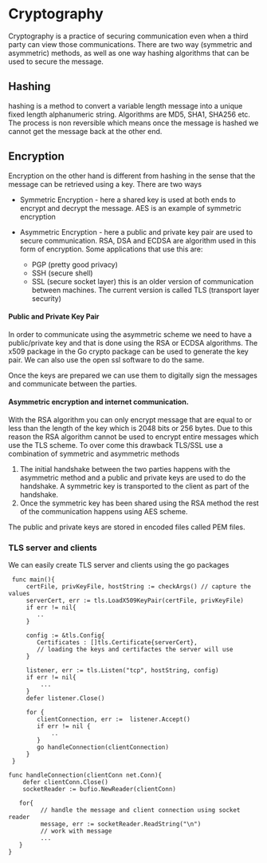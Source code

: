 # Cryptography

Cryptography is a practice of securing communication even when a third party can view those communications.
There are two way (symmetric and asymmetric) methods, as well as one way hashing algorithms that can be used
to secure the message.

## Hashing
hashing is a method to convert a variable length message into a unique fixed length alphanumeric string. Algorithms are
MD5, SHA1, SHA256 etc. The process is non reversible which means once the message is hashed we cannot get the message back
at the other end.

## Encryption
Encryption on the other hand is different from hashing in the sense that the message can be retrieved using a key. There are two ways

* Symmetric Encryption - here a shared key is used at both ends to encrypt and decrypt the message. AES is an example of symmetric encryption
* Asymmetric Encryption - here a public and private key pair are used to secure communication. RSA, DSA and ECDSA are algorithm used in this form of encryption. Some applications that use this are:

    * PGP (pretty good privacy)
    * SSH (secure shell)
    * SSL (secure socket layer) this is an older version of communication between machines. The current version is called TLS (transport layer security)

#### Public and Private Key Pair
In order to communicate using the asymmetric scheme we need to have a public/private key and that is done using the RSA or ECDSA algorithms.
The x509 package in the Go crypto package can be used to generate the key pair. We can also use the open ssl software to do the same.

Once the keys are prepared we can use them to digitally sign the messages and communicate between the parties.

#### Asymmetric encryption and internet communication.
With the RSA algorithm you can only encrypt message that are equal to or less than the length of the key which is 2048 bits or 256 bytes. Due to this reason
the RSA algorithm cannot be used to encrypt entire messages which use the TLS scheme. To over come this drawback TLS/SSL use a combination of symmetric and asymmetric methods

1. The initial handshake between the two parties happens with the asymmetric method and a public and private keys are used to do the handshake. A symmetric key is transported to the client as part of the handshake.
2. Once the symmetric key has been shared using the RSA method the rest of the communication happens using AES scheme.

The public and private keys are stored in encoded files called PEM files.


### TLS server and clients
We can easily create TLS server and clients using the go packages

```
 func main(){
     certFile, privKeyFile, hostString := checkArgs() // capture the values
     serverCert, err := tls.LoadX509KeyPair(certFile, privKeyFile)
     if err != nil{
        ..
     }

     config := &tls.Config{
        Certificates : []tls.Certificate{serverCert},
        // loading the keys and certifactes the server will use
     }

     listener, err := tls.Listen("tcp", hostString, config)
     if err != nil{
         ...
     }
     defer listener.Close()

     for {
        clientConnection, err :=  listener.Accept()
        if err != nil {
            ..
        }
        go handleConnection(clientConnection)
     }
 }

func handleConnection(clientConn net.Conn){
    defer clientConn.Close()
    socketReader := bufio.NewReader(clientConn)

   for{
         // handle the message and client connection using socket reader
         message, err := socketReader.ReadString("\n")
         // work with message
         ... 
   }
}

```
